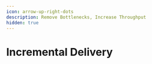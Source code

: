 ```yaml
---
icon: arrow-up-right-dots
description: Remove Bottlenecks, Increase Throughput
hidden: true
---
```


# Incremental Delivery

